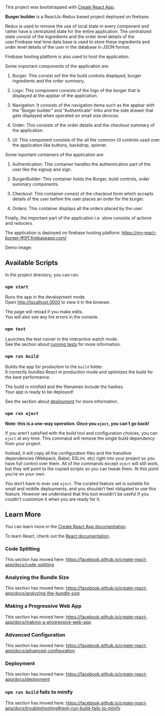 This project was bootstrapped with [Create React App](https://github.com/facebook/create-react-app).

**Burger builder** is a ReactJs-Redux based project deployed on firebase. 

Redux is used to remove the use of local state in every component and rather have a centralized state for the entire application. The centralized state consist of the ingredients and the order level details of the user.Firebase real time data base is used to store these ingredients and order level details of the user in the database in JSON format.

Firebase hosting platform is also used to host the application.

Some important components of the application are:

1. Burger: This consist sof the the build controls displayed, burger ingredients and the order summary.

2. Logo: This component consists of the logo of the burger that is displayed at the appbar of the application.

3. Navigation:  It consists of the navigation itema such as the appbar with the "Burger builder" and "Authenticate" links and the side drawer that gets displayed when operated on small size devices.

4. Order: This consists of the order details and the checkout summary of the application.

5. UI: This component consists of the all the common UI controls used over the application like buttons, backdrop, spinner.

Some inportant containers of the application are:

1. Authentication: This container handles the authentication part of the user like the signup and sign.

2. BurgerBuilder: This container holds the Burger, build controls, order summary components.

3. Checkout: This container consist of the checkout form which accepts details of the user before the user places an order for the burger.

4. Orders: This container displays all the orders placed by the user.

Finally, the important part of the application i.e. store consists of actions and reducers.

The application is deployed on firebase hosting platform: https://my-react-burger-ff0f1.firebaseapp.com/

Demo image:



## Available Scripts

In the project directory, you can run:

### `npm start`

Runs the app in the development mode.<br>
Open [http://localhost:3000](http://localhost:3000) to view it in the browser.

The page will reload if you make edits.<br>
You will also see any lint errors in the console.

### `npm test`

Launches the test runner in the interactive watch mode.<br>
See the section about [running tests](https://facebook.github.io/create-react-app/docs/running-tests) for more information.

### `npm run build`

Builds the app for production to the `build` folder.<br>
It correctly bundles React in production mode and optimizes the build for the best performance.

The build is minified and the filenames include the hashes.<br>
Your app is ready to be deployed!

See the section about [deployment](https://facebook.github.io/create-react-app/docs/deployment) for more information.

### `npm run eject`

**Note: this is a one-way operation. Once you `eject`, you can’t go back!**

If you aren’t satisfied with the build tool and configuration choices, you can `eject` at any time. This command will remove the single build dependency from your project.

Instead, it will copy all the configuration files and the transitive dependencies (Webpack, Babel, ESLint, etc) right into your project so you have full control over them. All of the commands except `eject` will still work, but they will point to the copied scripts so you can tweak them. At this point you’re on your own.

You don’t have to ever use `eject`. The curated feature set is suitable for small and middle deployments, and you shouldn’t feel obligated to use this feature. However we understand that this tool wouldn’t be useful if you couldn’t customize it when you are ready for it.

## Learn More

You can learn more in the [Create React App documentation](https://facebook.github.io/create-react-app/docs/getting-started).

To learn React, check out the [React documentation](https://reactjs.org/).

### Code Splitting

This section has moved here: https://facebook.github.io/create-react-app/docs/code-splitting

### Analyzing the Bundle Size

This section has moved here: https://facebook.github.io/create-react-app/docs/analyzing-the-bundle-size

### Making a Progressive Web App

This section has moved here: https://facebook.github.io/create-react-app/docs/making-a-progressive-web-app

### Advanced Configuration

This section has moved here: https://facebook.github.io/create-react-app/docs/advanced-configuration

### Deployment

This section has moved here: https://facebook.github.io/create-react-app/docs/deployment

### `npm run build` fails to minify

This section has moved here: https://facebook.github.io/create-react-app/docs/troubleshooting#npm-run-build-fails-to-minify
